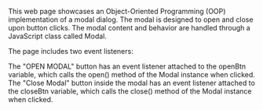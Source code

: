 This web page showcases an Object-Oriented Programming (OOP) implementation of a modal dialog. The modal is designed to open and close upon button clicks. The modal content and behavior are handled through a JavaScript class called Modal.

The page includes two event listeners:

The "OPEN MODAL" button has an event listener attached to the openBtn variable, which calls the open() method of the Modal instance when clicked.
The "Close Modal" button inside the modal has an event listener attached to the closeBtn variable, which calls the close() method of the Modal instance when clicked.
